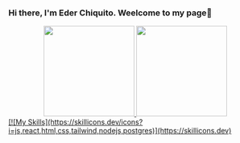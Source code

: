 ### Hi there, I'm Eder Chiquito. Weelcome to my page👋

<div align="center">
  <a href="https://github.com/EderAC">
  <img height="180em" src="https://github-readme-stats.vercel.app/api?username=EderAC&show_icons=true&theme=dracula&include_all_commits=true&count_private=true"/>
  <img height="180em" src="https://github-readme-stats.vercel.app/api/top-langs/?username=EderAC&layout=compact&langs_count=7&theme=dracula"/>
</div>

<div>
  [![My Skills](https://skillicons.dev/icons?i=js,react,html,css,tailwind,nodejs,postgres)](https://skillicons.dev)
 </div>
<!--
**EderAC/EderAC** is a ✨ _special_ ✨ repository because its `README.md` (this file) appears on your GitHub profile.

Here are some ideas to get you started:

- 🔭 I’m currently working on ...
- 🌱 I’m currently learning ...
- 👯 I’m looking to collaborate on ...
- 🤔 I’m looking for help with ...
- 💬 Ask me about ...
- 📫 How to reach me: ...
- 😄 Pronouns: ...
- ⚡ Fun fact: ...
-->
